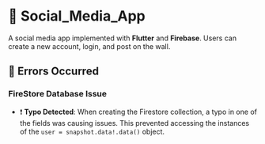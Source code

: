 # 📱 Social_Media_App

A social media app implemented with **Flutter** and **Firebase**.
Users can create a new account, login, and post on the wall.

## 🚨 Errors Occurred

### FireStore Database Issue

- ❗️ **Typo Detected**: When creating the Firestore collection, a typo in one of the fields was causing issues. This prevented accessing the instances of the `user = snapshot.data!.data()` object.
